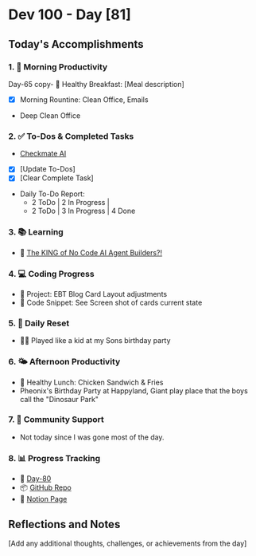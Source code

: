 # Dev 100 - Day [81]

## Today's Accomplishments

### 1. 🌅 Morning Productivity

Day-65 copy- 🍳 Healthy Breakfast: [Meal description]
- [x] Morning Rountine: Clean Office, Emails
-  Deep Clean Office


### 2. ✅ To-Dos & Completed Tasks

- [Checkmate AI](https://checkmate-ai.vercel.app/)
- [x] [Update To-Dos]
- [x] [Clear Complete Task]
- Daily To-Do Report: 
    -   2 ToDo | 2 In Progress |
    -   2 ToDo | 3 In Progress | 4 Done

### 3. 📚 Learning

- 🔗 [The KING of No Code AI Agent Builders?!](https://www.youtube.com/watch?v=0c05ijEmk2g)

### 4. 💻 Coding Progress

- 🦺 Project: EBT Blog Card Layout adjustments
- 📝 Code Snippet: See Screen shot of cards current state

### 5. 🔄 Daily Reset

- 🏋️‍♂️ Played like a kid at my Sons birthday party 

### 6. 🌤️ Afternoon Productivity

- 🍱 Healthy Lunch: Chicken Sandwich & Fries
- Pheonix's Birthday Party at Happyland, Giant play place that the boys call the "Dinosaur Park"

### 7. 🤝 Community Support

- Not today since I was gone most of the day.

### 8. 📊 Progress Tracking

- 🏫 [Day-80](https://www.skool.com/universityofcode/dev-100-day-80)
- 📦 [GitHub Repo](https://github.com/Digitl-Alchemyst/dev100/blob/main/Day-80/day80.md)
- 📄 [Notion Page](https://liberating-galley-48d.notion.site/Dev100-Coding-Lifestyle-Challenge-a85ec9fba3ce41f3b29d581a1a85d92b?pvs=4)

## Reflections and Notes

[Add any additional thoughts, challenges, or achievements from the day]
